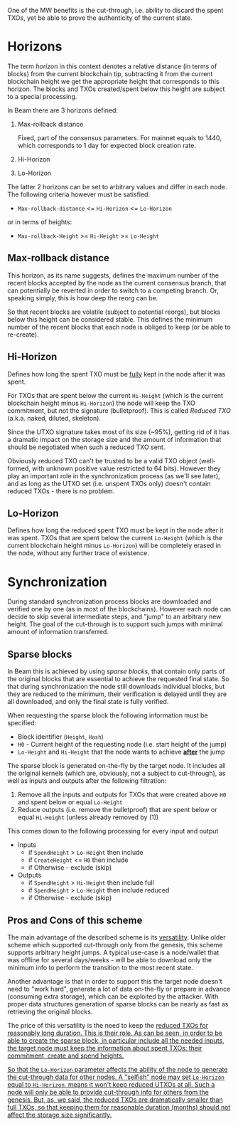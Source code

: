 One of the MW benefits is the cut-through, i.e. ability to discard the spent TXOs, yet be able to prove the authenticity of the current state.

# Horizons

The term _horizon_ in this context denotes a relative distance (in terms of blocks) from the current blockchain tip, subtracting it from the current blockchain height we get the appropriate height that corresponds to this horizon. The blocks and TXOs created/spent below this height are subject to a special processing.

In Beam there are 3 horizons defined:

1. Max-rollback distance

    Fixed, part of the consensus parameters. For mainnet equals to 1440, which corresponds to 1 day for expected block creation rate.
1. Hi-Horizon
1. Lo-Horizon

The latter 2 horizons can be set to arbitrary values and differ in each node. The following criteria however must be satisfied:
 
* `Max-rollback-distance` <= `Hi-Horizon` <= `Lo-Horizon`

or in terms of heights:

* `Max-rollback-Height` >= `Hi-Height` >= `Lo-Height`

## Max-rollback distance

This horizon, as its name suggests, defines the maximum number of the recent blocks accepted by the node as the current consensus branch, that can potentially be reverted in order to switch to a competing branch. Or, speaking simply, this is how deep the reorg can be.

So that recent blocks are volatile (subject to potential reorgs), but blocks below this height can be considered stable. This defines the minimum number of the recent blocks that each node is obliged to keep (or be able to re-create).

## Hi-Horizon

Defines how long the spent TXO must be <u>fully</u> kept in the node after it was spent.

For TXOs that are spent below the current `Hi-Height` (which is the current blockchain height minus `Hi-Horizon`) the node will keep the TXO commitment, but not the signature (bulletproof). This is called _Reduced TXO_ (a.k.a. naked, diluted, skeleton).

Since the UTXO signature takes most of its size (~95%), getting rid of it has a dramatic impact on the storage size and the amount of information that should be negotiated when such a reduced TXO sent.

Obviously reduced TXO can't be trusted to be a valid TXO object (well-formed, with unknown positive value restricted to 64 bits). However they play an important role in the synchronization process (as we'll see later), and as long as the UTXO set (i.e. unspent TXOs only) doesn't contain reduced TXOs - there is no problem.

## Lo-Horizon

Defines how long the reduced spent TXO must be kept in the node after it was spent. TXOs that are spent below the current `Lo-Height` (which is the current blockchain height minus `Lo-Horizon`) will be completely erased in the node, without any further trace of existence.

# Synchronization

During standard synchronization process blocks are downloaded and verified one by one (as in most of the blockchains). However each node can decide to skip several intermediate steps, and "jump" to an arbitrary new height. The goal of the cut-through is to support such jumps with minimal amount of information transferred.

## Sparse blocks

In Beam this is achieved by using _sparse blocks_, that contain only parts of the original blocks that are essential to achieve the requested final state. So that during synchronization the node still downloads individual blocks, but they are reduced to the minimum, their verification is delayed until they are all downloaded, and only the final state is fully verified.

When requesting the sparse block the following information must be specified:
* Block identifier (`Height`, `Hash`)
* `H0` - Current height of the requesting node (i.e. start height of the jump)
* `Lo-Height` and `Hi-Height` that the node wants to achieve <u>**after**</u> the jump

The sparse block is generated on-the-fly by the target node. It includes all the original kernels (which are, obviously, not a subject to cut-through), as well as inputs and outputs after the following filtration:
1. Remove all the inputs and outputs for TXOs that were created above `H0` and spent below or equal `Lo-Height`
1. Reduce outputs (i.e. remove the bulletproof) that are spent below or equal `Hi-Height` (unless already removed by (1))

This comes down to the following processing for every input and output
* Inputs
   * if `SpendHeight` > `Lo-Height` then include
   * if `CreateHeight` <= `H0` then include
   * if Otherwise - exclude (skip)
* Outputs
   * if `SpendHeight` > `Hi-Height` then include full
   * if `SpendHeight` > `Lo-Height` then include reduced
   * if Otherwise - exclude (skip)

## Pros and Cons of this scheme

The main advantage of the described scheme is its <u>versatility</u>. Unlike older scheme which supported cut-through only from the genesis, this scheme supports arbitrary height jumps.
A typical use-case is a node/wallet that was offline for several days/weeks - will be able to download only the minimum info to perform the transition to the most recent state.

Another advantage is that in order to support this the target node doesn't need to "work hard", generate a lot of data on-the-fly or prepare in advance (consuming extra storage), which can be exploited by the attacker. With proper data structures generation of sparse blocks can be nearly as fast as retrieving the original blocks.

The price of this versatility is the need to keep the <u>reduced TXOs<u> for reasonably long duration. This is their role. As can be seen, in order to be able to create the sparse block, in particular include all the needed inputs, the target node must keep the information about spent TXOs: their commitment, create and spend heights.

So that the `Lo-Horizon` parameter affects the ability of the node to generate the cut-through data for other nodes. A "selfish" node may set `Lo-Horizon` equal to `Hi-Horizon`, means it won't keep reduced UTXOs at all. Such a node will only be able to provide cut-through info for others from the genesis. But, as, we said, the reduced TXOs are dramatically smaller than full TXOs, so that keeping them for reasonable duration (months) should not affect the storage size significantly.
